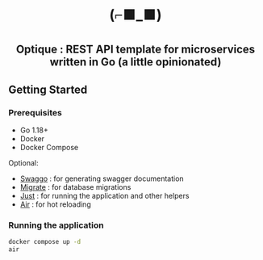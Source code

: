 <h1 align="center"><b>(⌐■_■)</b><h1/>

<h2 align="center">Optique : REST API template for microservices written in Go (a little opinionated)</h2>

## Getting Started

### Prerequisites

- Go 1.18+
- Docker
- Docker Compose

Optional:

- [Swaggo](https://github.com/swaggo/swag) : for generating swagger documentation
- [Migrate](https://github.com/golang-migrate/migrate) : for database migrations
- [Just](https://github.com/casey/just) : for running the application and other helpers
- [Air](https://github.com/cosmtrek/air) : for hot reloading

### Running the application

```bash
docker compose up -d
air
```
